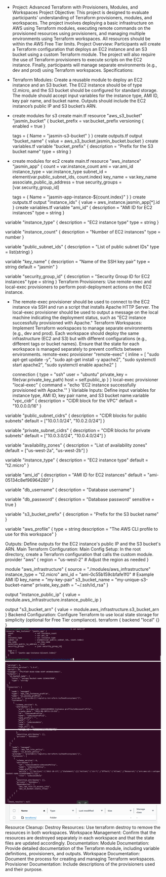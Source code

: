 + Project: Advanced Terraform with Provisioners, Modules, and Workspaces
Project Objective:
This project is designed to evaluate participants' understanding of Terraform provisioners, modules, and workspaces. The project involves deploying a basic infrastructure on AWS using Terraform modules, executing remote commands on the provisioned resources using provisioners, and managing multiple environments using Terraform workspaces. All resources should be within the AWS Free Tier limits.
Project Overview:
Participants will create a Terraform configuration that deploys an EC2 instance and an S3 bucket using a custom Terraform module. The project will also require the use of Terraform provisioners to execute scripts on the EC2 instance. Finally, participants will manage separate environments (e.g., dev and prod) using Terraform workspaces.
Specifications:
+ Terraform Modules:
Create a reusable module to deploy an EC2 instance and an S3 bucket.
The EC2 instance should be of type t2.micro, and the S3 bucket should be configured for standard storage.
The module should accept input variables for the instance type, AMI ID, key pair name, and bucket name.
Outputs should include the EC2 instance’s public IP and S3 bucket’s ARN.
+ create modules for s3
create main.tf
resource "aws_s3_bucket" "jasmin_bucket" {
  bucket_prefix = var.bucket_prefix
  versioning {
    enabled = true
  }

  tags = {
    Name = "jasmin-s3-bucket"
  }
}
create outputs.tf
output "bucket_name" {
  value = aws_s3_bucket.jasmin_bucket.bucket
}
create variables.tf
variable "bucket_prefix" {
  description = "Prefix for the S3 bucket name"
  type        = string
}
+ create modules for ec2
create main.tf
resource "aws_instance" "jasmin_app" {
  count                    = var.instance_count
  ami                      = var.ami_id
  instance_type            = var.instance_type
  subnet_id                = element(var.public_subnet_ids, count.index)
  key_name                 = var.key_name
  associate_public_ip_address = true
  security_groups          = [var.security_group_id]

  tags = {
    Name = "jasmin-app-instance-${count.index}"
  }
}
create outputs.tf
output "instance_ids" {
  value = aws_instance.jasmin_app[*].id
}
create variables.tf
variable "ami_id" {
  description = "AMI ID for EC2 instances"
  type        = string
}

variable "instance_type" {
  description = "EC2 instance type"
  type        = string
}

variable "instance_count" {
  description = "Number of EC2 instances"
  type        = number
}

variable "public_subnet_ids" {
  description = "List of public subnet IDs"
  type        = list(string)
}

variable "key_name" {
  description = "Name of the SSH key pair"
  type        = string
  default    = "jasmin"
}

variable "security_group_id" {
  description = "Security Group ID for EC2 instances"
  type        = string
}
Terraform Provisioners:
Use remote-exec and local-exec provisioners to perform post-deployment actions on the EC2 instance.
+ The remote-exec provisioner should be used to connect to the EC2 instance via SSH and run a script that installs Apache HTTP Server.
The local-exec provisioner should be used to output a message on the local machine indicating the deployment status, such as "EC2 instance successfully provisioned with Apache."
Terraform Workspaces:
Implement Terraform workspaces to manage separate environments (e.g., dev and prod).
Each workspace should deploy the same infrastructure (EC2 and S3) but with different configurations (e.g., different tags or bucket names).
Ensure that the state for each workspace is managed separately to prevent conflicts between environments.
remote-exec
provisioner "remote-exec" {
  inline = [
  "sudo apt-get update -y",
  "sudo apt-get install -y apache2",
  "sudo systemctl start apache2",
  "sudo systemctl enable apache2"
  ]

  connection {
    type        = "ssh"
    user        = "ubuntu"
    private_key = file(var.private_key_path)
    host        = self.public_ip
  }
}
local-exec
provisioner "local-exec" {
  command = "echo 'EC2 instance successfully provisioned with Apache.'"
}
Variable Inputs: Define input variables for instance type, AMI ID, key pair name, and S3 bucket name.variable "vpc_cidr" {
  description = "CIDR block for the VPC"
  default     = "10.0.0.0/16"
}

variable "public_subnet_cidrs" {
  description = "CIDR blocks for public subnets"
  default     = ["10.0.1.0/24", "10.0.2.0/24"]
}

variable "private_subnet_cidrs" {
  description = "CIDR blocks for private subnets"
  default     = ["10.0.3.0/24", "10.0.4.0/24"]
}

variable "availability_zones" {
  description = "List of availability zones"
  default     = ["us-west-2a", "us-west-2b"]
}

variable "instance_type" {
  description = "EC2 instance type"
  default     = "t2.micro"
}

variable "ami_id" {
  description = "AMI ID for EC2 instances"
  default     = "ami-05134c8ef96964280"
}

variable "db_username" {
  description = "Database username"
}

variable "db_password" {
  description = "Database password"
  sensitive   = true
}

variable "s3_bucket_prefix" {
  description = "Prefix for the S3 bucket name"
}

variable "aws_profile" {
  type        = string
  description = "The AWS CLI profile to use for this workspace"
}


Outputs: Define outputs for the EC2 instance's public IP and the S3 bucket's ARN.
Main Terraform Configuration:
Main Config Setup: In the root directory, create a Terraform configuration that calls the custom module.
provider "aws" {
  region = "us-west-2" # Adjust the region as needed
}

module "aws_infrastructure" {
  source         = "./modules/aws_infrastructure"
  instance_type  = "t2.micro"
  ami_id          = "ami-0c55b159cbfafe1f0" # Example AMI ID
  key_name        = "my-key-pair"
  s3_bucket_name  = "my-unique-s3-bucket-name"
  private_key_path = "~/.ssh/id_rsa"
}

output "instance_public_ip" {
  value = module.aws_infrastructure.instance_public_ip
}

output "s3_bucket_arn" {
  value = module.aws_infrastructure.s3_bucket_arn
}
Backend Configuration: Configure Terraform to use local state storage for simplicity (optional for Free Tier compliance).
terraform {
  backend "local" {}
}
![img-1](<Screenshot from 2024-08-29 12-54-57.png>)
![img-2](<Screenshot from 2024-08-29 12-58-34.png>)
![img-3](<Screenshot from 2024-08-29 13-00-14.png>)
![img-4](<Screenshot from 2024-08-29 12-52-45.png>)
Resource Cleanup:
Destroy Resources: Use terraform destroy to remove the resources in both workspaces.
Workspace Management: Confirm that the resources are destroyed separately in each workspace and that the state files are updated accordingly.
Documentation:
Module Documentation: Provide detailed documentation of the Terraform module, including variable definitions, provisioners, and outputs.
Workspace Documentation: Document the process for creating and managing Terraform workspaces.
Provisioner Documentation: Include descriptions of the provisioners used and their purpose.

